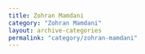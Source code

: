 ```yaml
---
title: Zohran Mamdani
category: "Zohran Mamdani"
layout: archive-categories
permalink: "category/zohran-mamdani"
---
```

